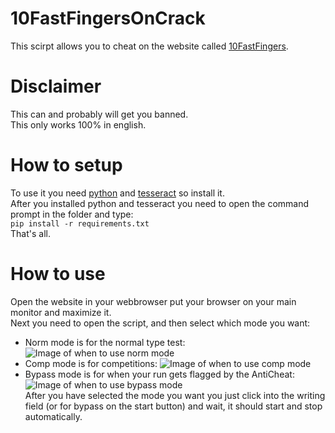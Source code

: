 # 10FastFingersOnCrack
This scirpt allows you to cheat on the website called [10FastFingers](https://10fastfingers.com/typing-test/english).
# Disclaimer
This can and probably will get you banned. <br>
This only works 100% in english.
# How to setup
To use it you need [python](python.org) and [tesseract](https://tesseract-ocr.github.io) so install it. <br>
After you installed python and tesseract you need to open the command prompt in the folder and type: <br>
```pip install -r requirements.txt``` <br>
That's all.
# How to use
Open the website in your webbrowser put your browser on your main monitor and maximize it. <br>
Next you need to open the script, and then select which mode you want: <br>
- Norm mode is for the normal type test:
![Image of when to use norm mode](https://github.com/dasRAINBOW/10FastFingersOnCrack/blob/main/imgs_for_readme/norm.png?raw=true)
- Comp mode is for competitions:
![Image of when to use comp mode](https://github.com/dasRAINBOW/10FastFingersOnCrack/blob/main/imgs_for_readme/comp.png?raw=true)
- Bypass mode is for when your run gets flagged by the AntiCheat:
![Image of when to use bypass mode](https://github.com/dasRAINBOW/10FastFingersOnCrack/blob/main/imgs_for_readme/bypass.png?raw=true)
<br> After you have selected the mode you want you just click into the writing field (or for bypass on the start button) and wait, it should start and stop automatically.
